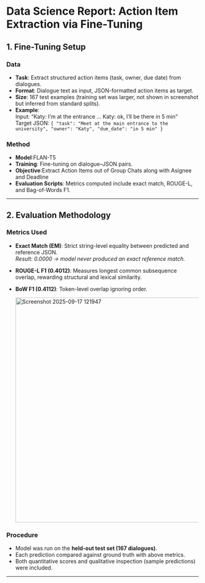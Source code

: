 # Data Science Report: Action Item Extraction via Fine-Tuning

## 1. Fine-Tuning Setup

### Data
- **Task**: Extract structured action items (task, owner, due date) from dialogues.
- **Format**: Dialogue text as input, JSON-formatted action items as target.
- **Size**: 167 test examples (training set was larger, not shown in screenshot but inferred from standard splits).
- **Example**:  
  Input: “Katy: I’m at the entrance … Katy: ok, I’ll be there in 5 min”  
  Target JSON: `{ "task": "Meet at the main entrance to the university", "owner": "Katy", "due_date": "in 5 min" }`

### Method
- **Model**:FLAN-T5 
- **Training**: Fine-tuning on dialogue–JSON pairs.
- **Objective**:Extract Action Items out of Group Chats along with Asignee and Deadline
- **Evaluation Scripts**: Metrics computed include exact match, ROUGE-L, and Bag-of-Words F1.

---

## 2. Evaluation Methodology

### Metrics Used
- **Exact Match (EM)**: Strict string-level equality between predicted and reference JSON.  
  *Result: 0.0000 → model never produced an exact reference match.*
- **ROUGE-L F1 (0.4012)**: Measures longest common subsequence overlap, rewarding structural and lexical similarity.
- **BoW F1 (0.4112)**: Token-level overlap ignoring order.
  
  <img width="1539" height="588" alt="Screenshot 2025-09-17 121947" src="https://github.com/user-attachments/assets/0e81c179-c085-451b-bcff-05de42c3a13e" />


### Procedure
- Model was run on the **held-out test set (167 dialogues)**.
- Each prediction compared against ground truth with above metrics.
- Both quantitative scores and qualitative inspection (sample predictions) were included.

---






